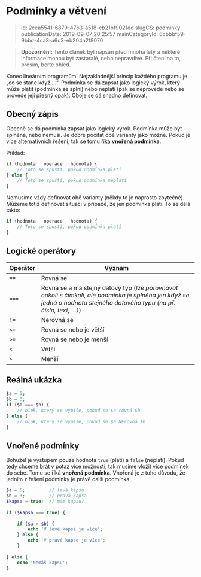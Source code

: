 Podmínky a větvení
================================

> id: 2cea5541-6879-4763-a518-cb21bf9021dd
> slugCS: podminky
> publicationDate: 2019-09-07 20:25:57
> mainCategoryId: 6cbbbf59-9bbd-4ca3-a6c3-eb204a2f8070

> **Upozornění:** Tento článek byl napsán před mnoha lety a některé informace mohou být zastaralé, nebo nepravdivé. Při čtení na to, prosím, berte ohled.

Konec lineárním programům! Nejzákladnější princip každého programu je „co se stane když....“. Podmínka se dá zapsat jako logický výrok, který může platit (podmínka se splní) nebo neplatí (pak se neprovede nebo se provede její přesný opak). Oboje se dá snadno definovat.

Obecný zápis
------------

Obecně se dá podmínka zapsat jako logický výrok. Podmínka může být splněna, nebo nemusí. Je dobré počítat obě varianty jako možné. Pokud je více alternativních řešení, tak se tomu říká **vnořená podmínka**.

Příklad:

```php
if (hodnota   operace   hodnota) {
	// Toto se spustí, pokud podmínka platí 
} else { 
	// Toto se spustí, pokud podmínka neplatí
} 
```

Nemusíme vždy definovat obě varianty (někdy to je naprosto zbytečné). Můžeme totiž definovat situaci v případě, že jen podmínka platí. To se dělá takto:

```php
if (hodnota   operace   hodnota) {
	// Toto se spustí, pokud podmínka platí 
}
```

Logické operátory
--------------------------

| Operátor | Význam
|----------|---------
| `==`     | Rovná se
| `===`    | Rovná se a má stejný datový typ (*lze porovnávat cokoli s čímkoli, ale podmínka je splněna jen když se jedná o hodnotu stejného datového typu (na př. číslo, text, …)*)
| `!=`     | Nerovná se
| `<=`     | Rovná se nebo je větší
| `>=`     | Rovná se nebo je menší
| `<`      | Větší
| `>`      | Menší

Reálná ukázka
--------------------------

```php
$a = 5; 
$b = 3; 
if ($a === $b) { 
	// blok, který se vypíše, pokud se $a rovná $b 
} else { 
	// blok, který se vypíše, pokud se $a NErovná $b 
} 
```

Vnořené podmínky
--------------------------

Bohužel je výstupem pouze hodnota `true` (platí) a `false` (neplatí). Pokud tedy chceme brát v potaz více možností, tak musíme vložit více podmínek do sebe. Tomu se říká **vnořená podmínka**. Vnořená je z toho důvodu, že jedním z řešení podmínky je právě další podmínka.

```php
$a = 5;         // levá kapsa 
$b = 3;         // pravá kapsa 
$kapsa = true;  // mám kapsu? 
 
if ($kapsa === true) { 
 
	if ($a > $b) { 
		echo 'V levé kapse je více'; 
	} else { 
		echo 'V pravé kapse je více'; 
	} 
 
} else { 
	echo 'Nemáš kapsu'; 
} 
```
